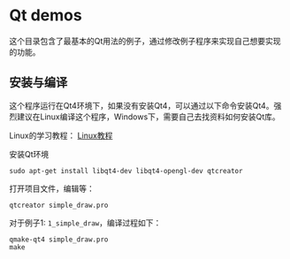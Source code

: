 # Qt demos

这个目录包含了最基本的Qt用法的例子，通过修改例子程序来实现自己想要实现的功能。

## 安装与编译
这个程序运行在Qt4环境下，如果没有安装Qt4，可以通过以下命令安装Qt4。强烈建议在Linux编译这个程序，Windows下，需要自己去找资料如何安装Qt库。

Linux的学习教程： [Linux教程](../../6_tools/linux/README.md)

安装Qt环境
```
sudo apt-get install libqt4-dev libqt4-opengl-dev qtcreator
```

打开项目文件，编辑等：
```
qtcreator simple_draw.pro
```

对于例子1: `1_simple_draw`，编译过程如下：
```
qmake-qt4 simple_draw.pro
make
```

